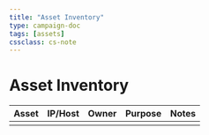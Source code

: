 ```yaml
---
title: "Asset Inventory"
type: campaign-doc
tags: [assets]
cssclass: cs-note
---
```


# Asset Inventory

| Asset | IP/Host | Owner | Purpose | Notes |
|------|---------|-------|---------|-------|
|      |         |       |         |       |

